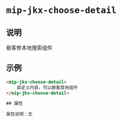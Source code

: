 # `mip-jkx-choose-detail`

## 说明

极客修本地搜索组件

## 示例

```html
<mip-jkx-choose-detail>
    自定义内容，可以嵌套其他组件
</mip-jkx-choose-detail>

## 属性

属性说明：无
